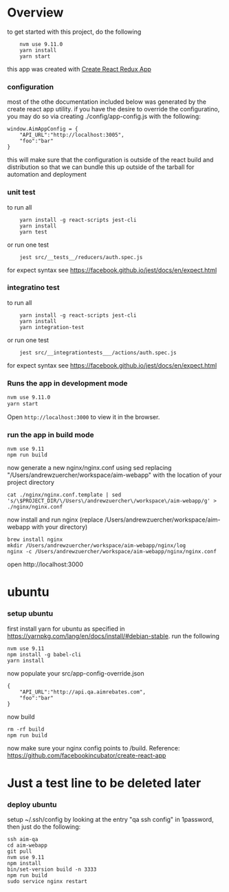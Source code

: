 # Overview

to get started with this project, do the following

		nvm use 9.11.0
		yarn install
		yarn start

this app was created with [Create React Redux App](https://yingray.github.io/create-react-redux-app/)

### configuration

most of the othe documentation included below was generated by the create react app utility.  if you have the desire to override the configuratino, you may do so via creating ./config/app-config.js with the following:

	window.AimAppConfig = {
		"API_URL":"http://localhost:3005",
		"foo":"bar"
	}

this will make sure that the configuration is outside of the react build and distribution so that we can bundle this up outside of the tarball for automation and deployment

### unit test

to run all

		yarn install -g react-scripts jest-cli
		yarn install
		yarn test

or run one test

		jest src/__tests__/reducers/auth.spec.js

for expect syntax see https://facebook.github.io/jest/docs/en/expect.html

### integratino test

to run all

		yarn install -g react-scripts jest-cli
		yarn install
		yarn integration-test

or run one test

		jest src/__integrationtests___/actions/auth.spec.js

for expect syntax see https://facebook.github.io/jest/docs/en/expect.html

### Runs the app in development mode

```bash
nvm use 9.11.0
yarn start
```

Open `http://localhost:3000` to view it in the browser.


### run the app in build mode

```
nvm use 9.11
npm run build
```

now generate a new nginx/nginx.conf using sed replacing "\/Users\/andrewzuercher\/workspace\/aim-webapp" with the location of your project directory

```
cat ./nginx/nginx.conf.template | sed 's/\$PROJECT_DIR/\/Users\/andrewzuercher\/workspace\/aim-webapp/g' > ./nginx/nginx.conf
```


now install and run nginx (replace /Users/andrewzuercher/workspace/aim-webapp with your directory)

```
brew install nginx
mkdir /Users/andrewzuercher/workspace/aim-webapp/nginx/log
nginx -c /Users/andrewzuercher/workspace/aim-webapp/nginx/nginx.conf
```

open http://localhost:3000

# ubuntu

### setup ubuntu

first install yarn for ubuntu as specified in https://yarnpkg.com/lang/en/docs/install/#debian-stable.  run the following

	nvm use 9.11
	npm install -g babel-cli
	yarn install

now populate your src/app-config-override.json

	{
		"API_URL":"http://api.qa.aimrebates.com",
		"foo":"bar"
	}

now build

	rm -rf build
	npm run build


now make sure your nginx config points to <projectdir>/build.  Reference: https://github.com/facebookincubator/create-react-app
# Just a test line to be deleted later


### deploy ubuntu

setup ~/.ssh/config by looking at the entry "qa ssh config" in 1password, then just do the following:

	ssh aim-qa
	cd aim-webapp
	git pull
	nvm use 9.11
	npm install
	bin/set-version build -n 3333
	npm run build
	sudo service nginx restart
